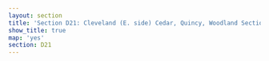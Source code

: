 ```yaml
---
layout: section
title: 'Section D21: Cleveland (E. side) Cedar, Quincy, Woodland Section'
show_title: true
map: 'yes'
section: D21
---
```


